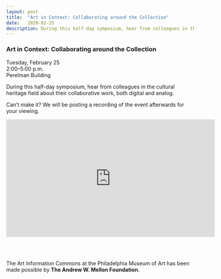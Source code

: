 ```yaml
---
layout: post 
title:  "Art in Context: Collaborating around the Collection"
date:   2020-02-25
description: During this half-day symposium, hear from colleagues in the cultural heritage field about their collaborative work, both digital and analog. 
---
```


### Art in Context: Collaborating around the Collection

Tuesday, February 25<br>
2:00–5:00 p.m.<br>
Perelman Building<br>

During this half-day symposium, hear from colleagues in the cultural heritage field about their collaborative work, both digital and analog. 

Can't make it? We will be posting a recording of the event afterwards for your viewing.

<center><iframe width="560" height="315" src="https://www.youtube.com/embed/e688uz1cTPc" frameborder="0" allow="accelerometer; autoplay; encrypted-media; gyroscope; picture-in-picture" allowfullscreen></iframe></center>

<br><br>

The Art Information Commons at the Philadelphia Museum of Art has been made possible by <b>The Andrew W. Mellon Foundation</b>.
